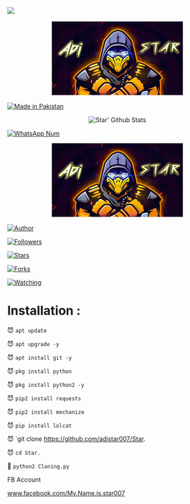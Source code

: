 ![](https://img.shields.io/badge/AdiStar-Star-orange?style=for-the-badge&logo=python.svg) 

<p align="center">

<img src="IMG_20200406_192815 1.jpg">

<a href="#"><img title="Made in Pakistan" src="https://img.shields.io/badge/MADE%20IN-Pakistan-green?colorA=%23ff0000&colorB=%23017e40&style=for-the-badge"></a>

</p>

<p align="center">

  <img alt="Star' Github Stats" src="https://github-readme-stats.vercel.app/api?username=Adistar007&show_icons=true&include_all_commits=true&hide_border=true" />

<!--  <img alt="profile pic" width="195px" src="https://avatars2.githubusercontent.com/u/26059688?s=460&u=d41b000a62eab50d000c3da604d151cec27bd850&v=4" />  -->

<!--  <img src="https://github-readme-stats.anuraghazra1.vercel.app/api/top-langs/?username=Adistar404&hide=ruby,perl&hide_border=true" />  -->

</p>

<p align="center">

<a href="#"><img title="WhatsApp Num" src="https://img.shields.io/badge/WhatsApp%20Num-03313394006-green?colorA=%23ff0000&colorB=%23017e40&style=for-the-badge"></a>

</p>

<p align="center">

<img src="IMG_20200406_192815 1.jpg">

<p align="center">

<p align="center">

<a href="https://github.com/Adistar007"><img title="Author" src="https://img.shields.io/badge/Author-Adistar007-red.svg?style=for-the-badge&logo=github"></a>

</p>

<p align="center">

<a href="https://github.com/Adistar007/followers"><img title="Followers" src="https://img.shields.io/github/followers/Adistar007?color=blue&style=flat-square"></a>

<a href="https://github.com/Adistar007/World/stargazers/"><img title="Stars" src="https://img.shields.io/github/stars/Adistar007/World?color=red&style=flat-square"></a>

<a href="https://github.com/Adistar007/World/network/members"><img title="Forks" src="https://img.shields.io/github/forks/Adistar007/World?color=red&style=flat-square"></a>

<a href="https://github.com/Adistar007/World/watchers"><img title="Watching" src="https://img.shields.io/github/watchers/Adistar007/World?label=Watchers&color=blue&style=flat-square"></a>

</p>

# Installation :

😈 `apt update`

😈 `apt upgrade -y`

😈 `apt install git -y`

😈 `pkg install python`

😈 `pkg install python2 -y`

😈 `pip2 install requests`

😈 `pip2 install mechanize`

😈 `pip install lolcat`

😈 `git clone https://github.com/adistar007/Star.

😈 `cd Star.`

👾 `python2 Cloning.py`

FB Account

www.facebook.com/My.Name.is.star007

